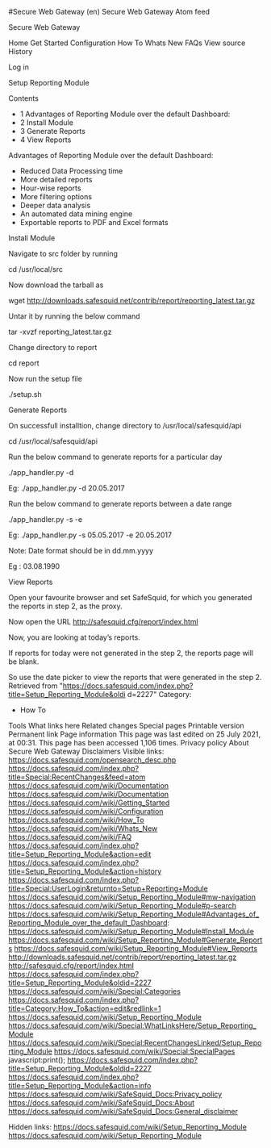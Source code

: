 #Secure Web Gateway (en) Secure Web Gateway Atom feed

Secure Web Gateway

Home
Get Started
Configuration
How To
Whats New
FAQs
View source
History

Log in

Setup Reporting Module

Contents

  * 1 Advantages of Reporting Module over the default Dashboard:
  * 2 Install Module
  * 3 Generate Reports
  * 4 View Reports

Advantages of Reporting Module over the default Dashboard:

  * Reduced Data Processing time
  * More detailed reports
  * Hour-wise reports
  * More filtering options
  * Deeper data analysis
  * An automated data mining engine
  * Exportable reports to PDF and Excel formats

Install Module

Navigate to src folder by running

cd /usr/local/src

Now download the tarball as

wget
http://downloads.safesquid.net/contrib/report/reporting_latest.tar.gz

Untar it by running the below command

tar -xvzf reporting_latest.tar.gz

Change directory to report

cd report

Now run the setup file

./setup.sh

Generate Reports

On successfull installtion, change directory to
/usr/local/safesquid/api

cd /usr/local/safesquid/api

Run the below command to generate reports for a particular day

./app_handler.py -d <date>

Eg: ./app_handler.py -d 20.05.2017

Run the below command to generate reports between a date range

./app_handler.py -s <start date> -e <end date>

Eg: ./app_handler.py -s 05.05.2017 -e 20.05.2017

Note: Date format should be in dd.mm.yyyy

Eg : 03.08.1990

View Reports

Open your favourite browser and set SafeSquid, for which you generated
the reports in step 2, as the proxy.

Now open the URL http://safesquid.cfg/report/index.html

Now, you are looking at today’s reports.

If reports for today were not generated in the step 2, the reports page
will be blank.

So use the date picker to view the reports that were generated in the
step 2.
Retrieved from
"https://docs.safesquid.com/index.php?title=Setup_Reporting_Module&oldi
d=2227"
Category:
  * How To

Tools
What links here
Related changes
Special pages
Printable version
Permanent link
Page information
This page was last edited on 25 July 2021, at 00:31.
This page has been accessed 1,106 times.
Privacy policy
About Secure Web Gateway
Disclaimers
Visible links:
https://docs.safesquid.com/opensearch_desc.php
https://docs.safesquid.com/index.php?title=Special:RecentChanges&feed=atom
https://docs.safesquid.com/wiki/Documentation
https://docs.safesquid.com/wiki/Documentation
https://docs.safesquid.com/wiki/Getting_Started
https://docs.safesquid.com/wiki/Configuration
https://docs.safesquid.com/wiki/How_To
https://docs.safesquid.com/wiki/Whats_New
https://docs.safesquid.com/wiki/FAQ
https://docs.safesquid.com/index.php?title=Setup_Reporting_Module&action=edit
https://docs.safesquid.com/index.php?title=Setup_Reporting_Module&action=history
https://docs.safesquid.com/index.php?title=Special:UserLogin&returnto=Setup+Reporting+Module
https://docs.safesquid.com/wiki/Setup_Reporting_Module#mw-navigation
https://docs.safesquid.com/wiki/Setup_Reporting_Module#p-search
https://docs.safesquid.com/wiki/Setup_Reporting_Module#Advantages_of_Reporting_Module_over_the_default_Dashboard:
https://docs.safesquid.com/wiki/Setup_Reporting_Module#Install_Module
https://docs.safesquid.com/wiki/Setup_Reporting_Module#Generate_Reports
https://docs.safesquid.com/wiki/Setup_Reporting_Module#View_Reports
http://downloads.safesquid.net/contrib/report/reporting_latest.tar.gz
http://safesquid.cfg/report/index.html
https://docs.safesquid.com/index.php?title=Setup_Reporting_Module&oldid=2227
https://docs.safesquid.com/wiki/Special:Categories
https://docs.safesquid.com/index.php?title=Category:How_To&action=edit&redlink=1
https://docs.safesquid.com/wiki/Setup_Reporting_Module
https://docs.safesquid.com/wiki/Special:WhatLinksHere/Setup_Reporting_Module
https://docs.safesquid.com/wiki/Special:RecentChangesLinked/Setup_Reporting_Module
https://docs.safesquid.com/wiki/Special:SpecialPages
javascript:print();
https://docs.safesquid.com/index.php?title=Setup_Reporting_Module&oldid=2227
https://docs.safesquid.com/index.php?title=Setup_Reporting_Module&action=info
https://docs.safesquid.com/wiki/SafeSquid_Docs:Privacy_policy
https://docs.safesquid.com/wiki/SafeSquid_Docs:About
https://docs.safesquid.com/wiki/SafeSquid_Docs:General_disclaimer

Hidden links:
https://docs.safesquid.com/wiki/Setup_Reporting_Module
https://docs.safesquid.com/wiki/Setup_Reporting_Module